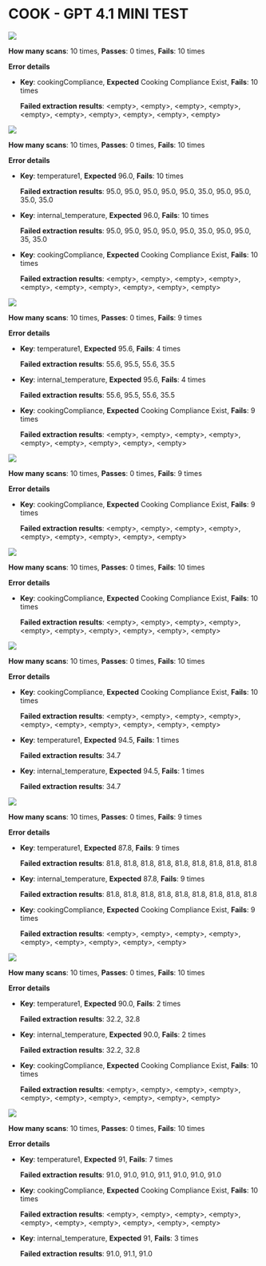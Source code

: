 # COOK - GPT 4.1 MINI TEST
![](https://prd-assets.didge.io/campro/68ba1c877cd46a28d5d318e9/ww4bb16dicr2ngfo14qyjy)

**How many scans**: 10 times,
**Passes**: 0 times,
**Fails**: 10 times

**Error details**
- **Key**: cookingCompliance,
  **Expected** Cooking Compliance Exist,
  **Fails**: 10 times

  **Failed extraction results**: \<empty\>, \<empty\>, \<empty\>, \<empty\>, \<empty\>, \<empty\>, \<empty\>, \<empty\>, \<empty\>, \<empty\>

![](https://prd-assets.didge.io/campro/68ba1c877cd46a28d5d318e9/fwxjrz9z5flryk0wxensk)

**How many scans**: 10 times,
**Passes**: 0 times,
**Fails**: 10 times

**Error details**
- **Key**: temperature1,
  **Expected** 96.0,
  **Fails**: 10 times

  **Failed extraction results**: 95.0, 95.0, 95.0, 95.0, 95.0, 35.0, 95.0, 95.0, 35.0, 35.0

- **Key**: internal_temperature,
  **Expected** 96.0,
  **Fails**: 10 times

  **Failed extraction results**: 95.0, 95.0, 95.0, 95.0, 95.0, 35.0, 95.0, 95.0, 35, 35.0

- **Key**: cookingCompliance,
  **Expected** Cooking Compliance Exist,
  **Fails**: 10 times

  **Failed extraction results**: \<empty\>, \<empty\>, \<empty\>, \<empty\>, \<empty\>, \<empty\>, \<empty\>, \<empty\>, \<empty\>, \<empty\>

![](https://prd-assets.didge.io/campro/68ba1c877cd46a28d5d318e9/9b22b3550994c76d1d3d47b4263948da58126f08)

**How many scans**: 10 times,
**Passes**: 0 times,
**Fails**: 9 times

**Error details**
- **Key**: temperature1,
  **Expected** 95.6,
  **Fails**: 4 times

  **Failed extraction results**: 55.6, 95.5, 55.6, 35.5

- **Key**: internal_temperature,
  **Expected** 95.6,
  **Fails**: 4 times

  **Failed extraction results**: 55.6, 95.5, 55.6, 35.5

- **Key**: cookingCompliance,
  **Expected** Cooking Compliance Exist,
  **Fails**: 9 times

  **Failed extraction results**: \<empty\>, \<empty\>, \<empty\>, \<empty\>, \<empty\>, \<empty\>, \<empty\>, \<empty\>, \<empty\>

![](https://prd-assets.didge.io/campro/68ba1c877cd46a28d5d318e9/t4bei0lvc9bzvd5a0y0c6d)

**How many scans**: 10 times,
**Passes**: 0 times,
**Fails**: 9 times

**Error details**
- **Key**: cookingCompliance,
  **Expected** Cooking Compliance Exist,
  **Fails**: 9 times

  **Failed extraction results**: \<empty\>, \<empty\>, \<empty\>, \<empty\>, \<empty\>, \<empty\>, \<empty\>, \<empty\>, \<empty\>

![](https://prd-assets.didge.io/campro/68ba1c877cd46a28d5d318e9/8d010l9ci1wg3cdiddxob4)

**How many scans**: 10 times,
**Passes**: 0 times,
**Fails**: 10 times

**Error details**
- **Key**: cookingCompliance,
  **Expected** Cooking Compliance Exist,
  **Fails**: 10 times

  **Failed extraction results**: \<empty\>, \<empty\>, \<empty\>, \<empty\>, \<empty\>, \<empty\>, \<empty\>, \<empty\>, \<empty\>, \<empty\>

![](https://prd-assets.didge.io/campro/68ba1c877cd46a28d5d318e9/j093isu9jyygwvc6jorxb)

**How many scans**: 10 times,
**Passes**: 0 times,
**Fails**: 10 times

**Error details**
- **Key**: cookingCompliance,
  **Expected** Cooking Compliance Exist,
  **Fails**: 10 times

  **Failed extraction results**: \<empty\>, \<empty\>, \<empty\>, \<empty\>, \<empty\>, \<empty\>, \<empty\>, \<empty\>, \<empty\>, \<empty\>

- **Key**: temperature1,
  **Expected** 94.5,
  **Fails**: 1 times

  **Failed extraction results**: 34.7

- **Key**: internal_temperature,
  **Expected** 94.5,
  **Fails**: 1 times

  **Failed extraction results**: 34.7

![](https://prd-assets.didge.io/campro/68ba1c877cd46a28d5d318e9/4eok0a871v88w97ulghxeb)

**How many scans**: 10 times,
**Passes**: 0 times,
**Fails**: 9 times

**Error details**
- **Key**: temperature1,
  **Expected** 87.8,
  **Fails**: 9 times

  **Failed extraction results**: 81.8, 81.8, 81.8, 81.8, 81.8, 81.8, 81.8, 81.8, 81.8

- **Key**: internal_temperature,
  **Expected** 87.8,
  **Fails**: 9 times

  **Failed extraction results**: 81.8, 81.8, 81.8, 81.8, 81.8, 81.8, 81.8, 81.8, 81.8

- **Key**: cookingCompliance,
  **Expected** Cooking Compliance Exist,
  **Fails**: 9 times

  **Failed extraction results**: \<empty\>, \<empty\>, \<empty\>, \<empty\>, \<empty\>, \<empty\>, \<empty\>, \<empty\>, \<empty\>

![](https://prd-assets.didge.io/campro/68ba1c877cd46a28d5d318e9/wz36wchm6qjpfjru801s)

**How many scans**: 10 times,
**Passes**: 0 times,
**Fails**: 10 times

**Error details**
- **Key**: temperature1,
  **Expected** 90.0,
  **Fails**: 2 times

  **Failed extraction results**: 32.2, 32.8

- **Key**: internal_temperature,
  **Expected** 90.0,
  **Fails**: 2 times

  **Failed extraction results**: 32.2, 32.8

- **Key**: cookingCompliance,
  **Expected** Cooking Compliance Exist,
  **Fails**: 10 times

  **Failed extraction results**: \<empty\>, \<empty\>, \<empty\>, \<empty\>, \<empty\>, \<empty\>, \<empty\>, \<empty\>, \<empty\>, \<empty\>

![](https://prd-assets.didge.io/campro/68ba1c877cd46a28d5d318e9/w68fsd0hkbltoqb5hlvfdk)

**How many scans**: 10 times,
**Passes**: 0 times,
**Fails**: 10 times

**Error details**
- **Key**: temperature1,
  **Expected** 91,
  **Fails**: 7 times

  **Failed extraction results**: 91.0, 91.0, 91.0, 91.1, 91.0, 91.0, 91.0

- **Key**: cookingCompliance,
  **Expected** Cooking Compliance Exist,
  **Fails**: 10 times

  **Failed extraction results**: \<empty\>, \<empty\>, \<empty\>, \<empty\>, \<empty\>, \<empty\>, \<empty\>, \<empty\>, \<empty\>, \<empty\>

- **Key**: internal_temperature,
  **Expected** 91,
  **Fails**: 3 times

  **Failed extraction results**: 91.0, 91.1, 91.0


